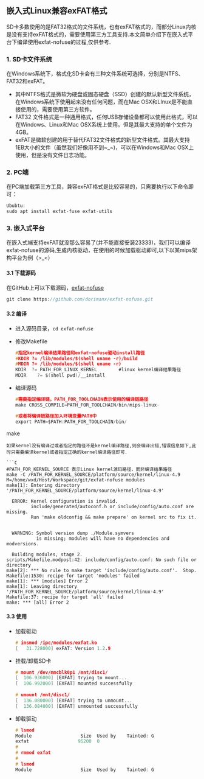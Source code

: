 

## 嵌入式Linux兼容exFAT格式

SD卡多数使用的是FAT32格式的文件系统，也有exFAT格式的，而部分Linux内核是没有支持exFAT格式的，需要使用第三方工具支持.本文简单介绍下在嵌入式平台下编译使用exfat-nofuse的过程,仅供参考.

### 1. SD卡文件系统

在Windows系统下，格式化SD卡会有三种文件系统可选择，分别是NTFS、FAT32和exFAT。

+ 其中NTFS格式是微软为硬盘或固态硬盘（SSD）创建的默认新型文件系统，在Windows系统下使用起来没有任何问题，而在Mac OSX和LInux是不能直接使用的，需要使用第三方软件。
+ FAT32 文件格式是一种通用格式，任何USB存储设备都可以使用此格式，可以在Windows、Linux和Mac OSX系统上使用。但是其最大支持的单个文件为4GB。
+ exFAT是微软创建的用于替代FAT32文件格式的新型文件格式。其最大支持1EB大小的文件（虽然我们好像用不到\~\_\~)，可以在Windows和Mac OSX上使用，但是没有文件日志功能。

### 2. PC端

在PC端加载第三方工具，兼容exFAT格式是比较容易的，只需要执行以下命令即可：
```C
Ububtu:
sudo apt install exfat-fuse exfat-utils
```
### 3. 嵌入式平台

在嵌入式端支持exFAT就没那么容易了(并不能直接安装23333)，我们可以编译exfat-nofuse的源码,生成内核驱动，在使用的时候加载驱动即可,以下以某mips架构平台为例（\>_\<）

#### 3.1 下载源码

在GitHub上可以下载源码，[exfat-nofuse](https://github.com/dorimanx/exfat-nofuse)

```C
git clone https://github.com/dorimanx/exfat-nofuse.git
```

#### 3.2 编译

+ 进入源码目录，`cd exfat-nofuse`

+ 修改Makefile 
  
  ```C
  #指定kernel编译结果路径和exfat-nofuse驱动install路径
  #KDIR	?= /lib/modules/$(shell uname -r)/build
  #MDIR	?= /lib/modules/$(shell uname -r)
  KDIR	?= PATH_FOR_LINUX_KERNEL        #linux kernel编译结果路径
  MDIR    ?= $(shell pwd)/__install 
  ```
  
+ 编译源码
  
  ```C
  #需要指定编译链，PATH_FOR_TOOLCHAIN表示使用的编译链路径 
  make CROSS_COMPILE=PATH_FOR_TOOLCHAIN/bin/mips-linux-
  
  #或者将编译链路径加入环境变量PATH中
  export PATH=$PATH:PATH_FOR_TOOLCHAIN/bin/
make    

  ```
  如果kernel没有编译过或者指定的路径不是kernel编译路径,则会编译出错,错误信息如下,此时只需要编译kernel或者指定正确的kernel编译路径即可.
  
  ```C
  #PATH_FOR_KERNEL_SOURCE 表示Linux kernel源码路径，而非编译结果路径
  make -C /PATH_FOR_KERNEL_SOURCE/platform/source/kernel/linux-4.9 M=/home/wxd/Host/Workspace/git/exfat-nofuse modules
  make[1]: Entering directory '/PATH_FOR_KERNEL_SOURCE/platform/source/kernel/linux-4.9'
  
    ERROR: Kernel configuration is invalid.
           include/generated/autoconf.h or include/config/auto.conf are missing.
           Run 'make oldconfig && make prepare' on kernel src to fix it.
  
  
    WARNING: Symbol version dump ./Module.symvers
             is missing; modules will have no dependencies and modversions.
  
    Building modules, stage 2.
  scripts/Makefile.modpost:42: include/config/auto.conf: No such file or directory
  make[2]: *** No rule to make target 'include/config/auto.conf'.  Stop.
  Makefile:1530: recipe for target 'modules' failed
  make[1]: *** [modules] Error 2
  make[1]: Leaving directory '/PATH_FOR_KERNEL_SOURCE/platform/source/kernel/linux-4.9'
  Makefile:37: recipe for target 'all' failed
  make: *** [all] Error 2
  
  ```

#### 3.3 使用

+ 加载驱动
  ```C
  # insmod /ipc/modules/exfat.ko 
  [   31.728000] exFAT: Version 1.2.9
  ```
  
+ 挂载/卸载SD卡
  ```C
  # mount /dev/mmcblk0p1 /mnt/disc1/
  [  106.936000] [EXFAT] trying to mount...
  [  106.992000] [EXFAT] mounted successfully
      
  # umount /mnt/disc1/
  [  136.080000] [EXFAT] trying to unmount...
  [  136.084000] [EXFAT] unmounted successfully   
  
  ```

+ 卸载驱动
  ```C
  # lsmod 
  Module                  Size  Used by    Tainted: G  
  exfat                  95200  0 
  #     
  # rmmod exfat    
  #     
  # lsmod     
  Module                  Size  Used by    Tainted: G  
      
  ```

  

